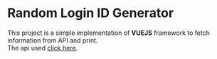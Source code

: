# Random Login ID Generator #
This project is a simple implementation of **VUEJS** framework to fetch information from API and print.<br>
The api used [click here](https://randomuser.me/ "click here").
